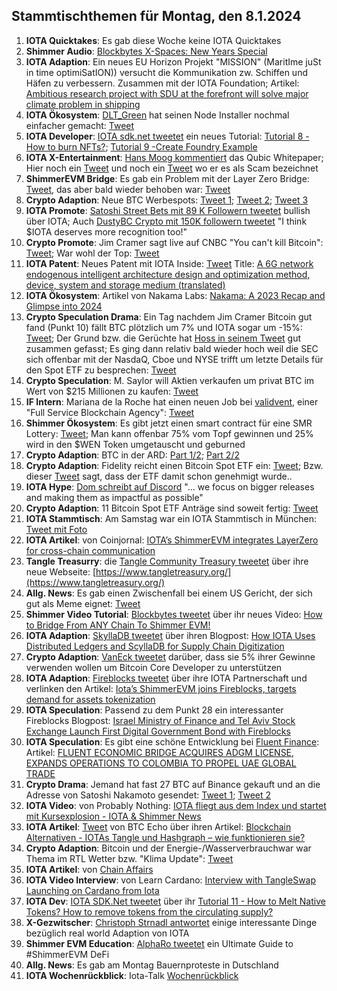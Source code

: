 ## Stammtischthemen für Montag, den 8.1.2024

1. **IOTA Quicktakes**: Es gab diese Woche keine IOTA Quicktakes
2. **Shimmer Audio**: [Blockbytes X-Spaces: New Years Special](https://x.com/blockbytescom/status/1740848893649359219?s=20)
3. **IOTA Adaption**: Ein neues EU Horizon Projekt "MISSION" (MaritIme juSt in time optimiSatION)) versucht die Kommunikation zw. Schiffen und Häfen zu verbessern. Zusammen mit der IOTA Foundation; Artikel: [Ambitious research project with SDU at the forefront will solve major climate problem in shipping](https://via.ritzau.dk/pressemeddelelse/13765753/ambitiost-forskningsprojekt-med-sdu-i-spidsen-skal-lose-stort-klimaproblem-inden-for-skibsfart?publisherId=12056383&lang=da) 
4. **IOTA Ökosystem**: [DLT_Green](https://twitter.com/dlt_green) hat seinen Node Installer nochmal einfacher gemacht: [Tweet](https://x.com/dlt_green/status/1741868519799533776?s=20)
5. **IOTA Developer**: [IOTA sdk.net tweetet](https://x.com/iotawalletnet/status/1741855535547519231?s=20) ein neues Tutorial: [Tutorial 8 - How to burn NFTs?](https://github.com/IOTA-NET/IotaSDK.NET/blob/main/IotaSDK.NET.Main/Examples/Nfts/Burn%20an%20NFT/README.md); [Tutorial 9 -Create Foundry Example](https://github.com/IOTA-NET/IotaSDK.NET/blob/main/IotaSDK.NET.Main/Examples/Native%20Tokens/Creating%20a%20Foundry/README.md)
6. **IOTA X-Entertainment**: [Hans Moog kommentiert](https://x.com/hus_qy/status/1741938394744213521?s=20) das Qubic Whitepaper; Hier noch ein [Tweet](https://x.com/hus_qy/status/1742006732350538226?s=20) und noch ein [Tweet](https://x.com/hus_qy/status/1742160714939150355?s=20) wo er es als Scam bezeichnet
7. **ShimmerEVM Bridge**: Es gab ein Problem mit der Layer Zero Bridge: [Tweet](https://x.com/shimmerbridge/status/1742094531741569258?s=20), das aber bald wieder behoben war: [Tweet](https://x.com/shimmerbridge/status/1742199726735290516?s=20)
8. **Crypto Adaption**: Neue BTC Werbespots: [Tweet 1](https://x.com/bitcoinbote/status/1742195636986958184?s=20); [Tweet 2](https://x.com/Bitcoin_Teddy/status/1742145006226350279?s=20); [Tweet 3](https://x.com/WatcherGuru/status/1743289326522278274?s=20)
9. **IOTA Promote**: [Satoshi Street Bets mit 89 K Followern tweetet](https://x.com/SatoshiStBets/status/1742275648410783789?s=20) bullish über IOTA; Auch [DustyBC Crypto mit 150K followern tweetet](https://x.com/TheDustyBC/status/1742050083028226370?s=20) "I think $IOTA deserves more recognition too!"
10. **Crypto Promote**: Jim Cramer sagt live auf CNBC "You can't kill Bitcoin": [Tweet](https://x.com/BitcoinNewsCom/status/1742200757976261068?s=20); War wohl der Top: [Tweet](https://x.com/QuintenFrancois/status/1742518617244041687?s=20)
11. **IOTA Patent**: Neues Patent mit IOTA Inside: [Tweet](https://x.com/muandelo/status/1742135022507712930?s=20) Title: [A 6G network endogenous intelligent architecture design and optimization method, device, system and storage medium (translated)](https://worldwide.espacenet.com/patent/search/family/088929427/publication/CN117176593A?q=pn%3DCN117176593A)
12. **IOTA Ökosystem**: Artikel von Nakama Labs: [Nakama: A 2023 Recap and Glimpse into 2024](https://iota-news.com/nakama-a-2023-recap-and-glimpse-into-2024/)
13. **Crypto Speculation Drama**: Ein Tag nachdem Jim Cramer Bitcoin gut fand (Punkt 10) fällt BTC plötzlich um 7% und IOTA sogar um -15%: [Tweet](https://x.com/_tector/status/1742546960442171708?s=20); Der Grund bzw. die Gerüchte hat [Hoss in seinem Tweet](https://x.com/hoss_crypto/status/1742538426505724042?s=20) gut zusammen gefasst; Es ging dann relativ bald wieder hoch weil die SEC sich offenbar mit der NasdaQ, Cboe und NYSE trifft um letzte Details für den Spot ETF zu besprechen: [Tweet](https://x.com/BTC_Archive/status/1742583804647157855?s=20)
14. **Crypto Speculation**: M. Saylor will Aktien verkaufen um privat BTC im Wert von $215 Millionen zu kaufen: [Tweet](https://x.com/Bitcoin_meeting/status/1742430448582643869?s=20)
15. **IF Intern**: Mariana de la Roche hat einen neuen Job bei [validvent](https://twitter.com/validvent), einer "Full Service Blockchain Agency": [Tweet](https://x.com/Marianadlrw/status/1742454475250360772?s=20)
16. **Shimmer Ökosystem**: Es gibt jetzt einen smart contract für eine SMR Lottery: [Tweet](https://x.com/cryptoJ_25/status/1741103825304396182?s=20); Man kann offenbar 75% vom Topf gewinnen und 25% wird in den $WEN Token umgetauscht und geburned
17. **Crypto Adaption**: BTC in der ARD: [Part 1/2](https://x.com/BitcoinDACH/status/1742556251928588499?s=20); [Part 2/2](https://x.com/BitcoinDACH/status/1742556308119621993?s=20)
18. **Crypto Adaption**: Fidelity reicht einen Bitcoin Spot ETF ein: [Tweet](https://www.sec.gov/Archives/edgar/data/1852317/000119312524001377/d582196d8a12b.htm); Bzw. dieser [Tweet](https://x.com/martypartymusic/status/1742639031152976274?s=20) sagt, dass der ETF damit schon genehmigt wurde..
19. **IOTA Hype**: [Dom schreibt auf Discord](https://x.com/ShimmerPulse/status/1743881128170475680?s=20) "... we focus on bigger releases and making them as impactful as possible"
20. **Crypto Adaption**: 11 Bitcoin Spot ETF Anträge sind soweit fertig: [Tweet](https://x.com/FurkanCCTV/status/1743411566832206182?s=20)
21. **IOTA Stammtisch**: Am Samstag war ein IOTA Stammtisch in München: [Tweet mit Foto](https://x.com/IotaMunchen/status/1743769825137074311?s=20)
22. **IOTA Artikel**: von Coinjornal: [IOTA’s ShimmerEVM integrates LayerZero for cross-chain communication](https://coinjournal.net/news/iotas-shimmerevm-integrates-layerzero-for-cross-chain-communication/)
23. **Tangle Treasurry**: die [Tangle Community Treasury tweetet](https://x.com/TangleTreasury/status/1742683168560599273?s=20) über ihre neue Webseite: [https://www.tangletreasury.org/](https://www.tangletreasury.org/)
24. **Allg. News**: Es gab einen Zwischenfall bei einem US Gericht, der sich gut als Meme eignet: [Tweet](https://x.com/JSeyff/status/1742695896133874098?s=20)
25. **Shimmer Video Tutorial**: [Blockbytes tweetet](https://x.com/blockbytescom/status/1742993021312917605?s=20) über ihr neues Video: [How to Bridge From ANY Chain To Shimmer EVM!](https://www.youtube.com/watch?v=L1OPgoAIejs)
26. **IOTA Adaption**: [SkyllaDB tweetet](https://x.com/ScyllaDB/status/1743043417356083596?s=20) über ihren Blogpost: [How IOTA Uses Distributed Ledgers and ScyllaDB for Supply Chain Digitization](https://www.scylladb.com/2023/02/09/how-iota-uses-distributed-ledgers-and-scylladb-for-supply-chain-digitization/)
27. **Crypto Adaption**: [VanEck tweetet](https://x.com/vaneck_us/status/1743300722928619779?s=20) darüber, dass sie 5% ihrer Gewinne verwenden wollen um Bitcoin Core Developer zu unterstützen
28. **IOTA Adaption**: [Fireblocks tweetet](https://x.com/FireblocksHQ/status/1743370945232871609?s=20) über ihre IOTA Partnerschaft und verlinken den Artikel: [Iota’s ShimmerEVM joins Fireblocks, targets demand for assets tokenization](https://cointelegraph.com/news/iota-shimmerevm-fireblocks-demand-for-assets-tokenization)
29. **IOTA Speculation**: Passend zu dem Punkt 28 ein interessanter Fireblocks Blogpost: [Israel Ministry of Finance and Tel Aviv Stock Exchange Launch First Digital Government Bond with Fireblocks](https://www.fireblocks.com/blog/israel-ministry-of-finance-and-tel-aviv-stock-exchange-launch-first-digital-government-bond-with-fireblocks/)
30. **IOTA Speculation**: Es gibt eine schöne Entwicklung bei [Fluent Finance](https://twitter.com/Fluentinfra): Artikel: [FLUENT ECONOMIC BRIDGE ACQUIRES ADGM LICENSE, EXPANDS OPERATIONS TO COLOMBIA TO PROPEL UAE GLOBAL TRADE](https://www.thenationaltimes.au/Economy/234822-fluent-economic-bridge-acquires-adgm-license-expands-operations-to-colombia-to-propel-uae-global-trade.html)
31. **Crypto Drama**: Jemand hat fast 27 BTC auf Binance gekauft und an die Adresse von Satoshi Nakamoto gesendet: [Tweet 1](https://x.com/DegenerateNews/status/1743394290925981802?s=20); [Tweet 2](https://x.com/jconorgrogan/status/1743445047033409598?s=20)
32. **IOTA Video**: von Probably Nothing: [IOTA fliegt aus dem Index und startet mit Kursexplosion - IOTA & Shimmer News](https://www.youtube.com/watch?v=N6FXRGFk1uc)
33. **IOTA Artikel**: [Tweet](https://x.com/btcecho/status/1743877627172008061?s=20) von BTC Echo über ihren Artikel: [Blockchain Alternativen - IOTAs Tangle und Hashgraph – wie funktionieren sie?](https://www.btc-echo.de/news/iotas-tangle-und-hashgraph-wie-funktionieren-sie-rp2-168238/)
34. **Crypto Adaption**: Bitcoin und der Energie-/Wasserverbrauchwar war Thema im RTL Wetter bzw. "Klima Update": [Tweet](https://x.com/BitcoinDACH/status/1743722374376149317?s=20)
35. **IOTA Artikel**: von [Chain Affairs](https://chainaffairs.com/can-iotas-tangle-outsmart-ethereums-proof-of-work-a-security-showdown/)
36. **IOTA Video Interview**: von Learn Cardano: [Interview with TangleSwap Launching on Cardano from Iota](https://www.youtube.com/watch?v=liZrkTh53Kc)
37. **IOTA Dev**: [IOTA SDK.Net tweetet](https://x.com/iotawalletnet/status/1743952970524524876?s=20) über ihr [Tutorial 11 - How to Melt Native Tokens?  How to remove tokens from the circulating supply?](https://github.com/IOTA-NET/IotaSDK.NET)
38. **X-Gezwitscher**: [Christoph Strnadl antwortet](https://x.com/archimate/status/1743619588598677669?s=20) einige interessante Dinge bezüglich real world Adaption von IOTA
39. **Shimmer EVM Education**: [AlphaRo tweetet](https://x.com/0xAlphaRho/status/1743290774475747544?s=20) ein Ultimate Guide to #ShimmerEVM DeFi
40. **Allg. News**: Es gab am Montag Bauernproteste in Dutschland
41. **IOTA Wochenrückblick**: Iota-Talk [Wochenrückblick](https://www.iota-talk.com/index.php?article/356-wochenr%C3%BCckblick-vom-1-bis-6-januar-2024/)
